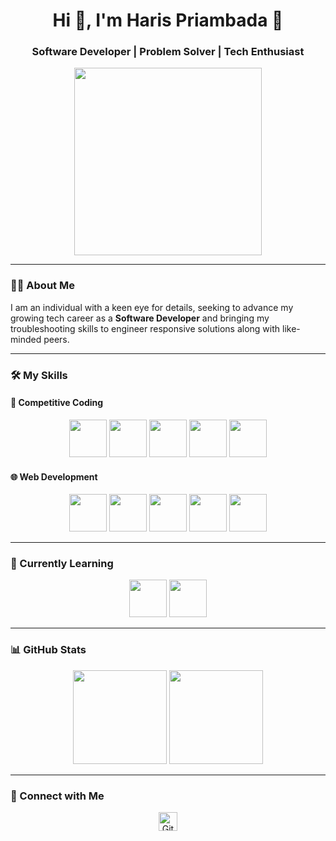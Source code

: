 <h1 align="center">Hi 👋, I'm Haris Priambada 🚀</h1>
<h3 align="center">Software Developer | Problem Solver | Tech Enthusiast</h3>

<p align="center">
  <img src="https://i.giphy.com/media/qgQUggAC3Pfv687qPC/giphy.webp" width="300"/>
</p>

---

### 👨‍💻 About Me
I am an individual with a keen eye for details, seeking to advance my growing tech career as a **Software Developer** and bringing my troubleshooting skills to engineer responsive solutions along with like-minded peers.

---

### 🛠️ My Skills

#### 🚀 Competitive Coding
<p align="center">
  <img src="https://www.vectorlogo.zone/logos/php/php-ar21.svg" height="60"/>
  <img src="https://www.vectorlogo.zone/logos/typescriptlang/typescriptlang-ar21.svg" height="60"/>
  <img src="https://www.vectorlogo.zone/logos/java/java-ar21.svg" height="60"/>
  <img src="https://www.vectorlogo.zone/logos/golang/golang-ar21.svg" height="60"/>
  <img src="https://www.vectorlogo.zone/logos/dartlang/dartlang-ar21.svg" height="60"/>
</p>

#### 🌐 Web Development
<p align="center">
  <img src="https://www.vectorlogo.zone/logos/laravel/laravel-ar21.svg" height="60"/>
  <img src="https://www.vectorlogo.zone/logos/reactjs/reactjs-ar21.svg" height="60"/>
  <img src="https://www.vectorlogo.zone/logos/springio/springio-ar21.svg" height="60"/>
  <img src="https://www.vectorlogo.zone/logos/nodejs/nodejs-ar21.svg" height="60"/>
  <img src="https://www.vectorlogo.zone/logos/flutterio/flutterio-ar21.svg" height="60"/>
</p>

---

### 📖 Currently Learning
<p align="center">
  <img src="https://www.vectorlogo.zone/logos/springio/springio-ar21.svg" height="60"/>
  <img src="https://www.vectorlogo.zone/logos/reactjs/reactjs-ar21.svg" height="60"/>
</p>

---

### 📊 GitHub Stats
<p align="center">
  <img src="https://github-readme-stats.vercel.app/api/top-langs/?username=harispriambada&layout=compact&theme=radical&count_private=true" height="150"/>
  <img src="https://github-readme-stats.vercel.app/api?username=harispriambada&show_icons=true&theme=radical&count_private=true&include_all_commits=true" height="150"/>
</p>

---

### 🔗 Connect with Me
<p align="center">
  <a href="https://github.com/harispriambada">
    <img src="https://cdn.jsdelivr.net/npm/simple-icons@v3/icons/github.svg" width="30" alt="GitHub"/>
  </a>
</p>
